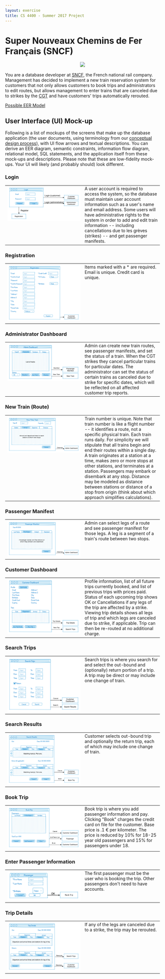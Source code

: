 ```yaml
---
layout: exercise
title: CS 4400 - Summer 2017 Project
---
```


# Super Nouveaux Chemins de Fer Français (SNCF)

<center>
<img src="https://upload.wikimedia.org/wikipedia/commons/5/57/Carte_TGV.svg" height="400px" />
</center>

You are a database developer at [SNCF](http://www.sncf.com/), the French national rail company. Management has decided to implement a new train reservation system for customers that not only allows customers to book trips and administrators to edit routes, but allows management to enter trains that are canceled due to strikes by the [CGT](http://www.cgt.fr/) and have customers' trips automatically rerouted.

[Possible EER Model](sncf-eer.png)

## User Interface (UI) Mock-up

Following is a list of mockups of the screens that make up the database application (the user documents, using terminology from our [conceptual design process](../slides/conceptual-design-process.pdf)), with UI flow arrows and textual descriptions. You can derive an EER diagram, semantic constraints, information flow diagram, relational model, SQL statements, and the application itself from these mock-ups and descriptions. Please note that these are low-fidelity mock-ups. Your UI will likely (and probably should) look different.

### Login

<table>
<tr>
<td width="50%" valign="top">
<img src="login.png" alt="Login Screen" width="100%" />
</td>
<td width="50%" valign="top">
A user account is required to access the system, so the database must maintain user account information such as a user's name and email address. Some users will have administrative rights to the system in order to add and edit train information -- including cancellations due to les grèves (strikes) -- and get passenger manifests.
</td>
</tr>
</table>

### Registration

<table>
<tr>
<td width="50%" valign="top">
<img src="registration.png" alt="" width="100%" />
</td>
<td width="50%" valign="top">
Items marked with a * are required.
Email is unique. Credit card is unique.
</td>
</tr>
</table>

### Administrator Dashboard

<table>
<tr>
<td width="50%" valign="top">
<img src="admin-dashboard.png" alt="" width="100%" />
</td>
<td width="50%" valign="top">
Admin can create new train routes, see passenger manifests, and set the status of a train. When the CGT strikes they cancel particular trains for particular dates. The administrator can set the status of certain trains as canceled due to strike for specific dates, which will be reflected on all affected customer trip reports.
</td>
</tr>
</table>

### New Train (Route)

<table>
<tr>
<td width="50%" valign="top">
<img src="new-train.png" alt="" width="100%" />
</td>
<td width="50%" valign="top">
Train number is unique. Note that train number is like a flight number -- it identifies a route, not a specific physical train. Each train runs daily. For simplicity we will stipulate that all trains begin and end their routes within a single day. A train originates at a station at a time, makes zero or more stops at other stations, and terminates at a station. Passengers may embark or disembark at any stop. Distance may be modeled as distance between stations or distance of a stop from origin (think about which approach simplifies calculations).
</td>
</tr>
</table>

### Passenger Manifest

<table>
<tr>
<td width="50%" valign="top">
<img src="passenger-manifest.png" alt="" width="100%" />
</td>
<td width="50%" valign="top">
Admin can select legs of a route and see passenger manifest for those legs. A leg is a segment of a train's route between two stops.
</td>
</tr>
</table>

### Customer Dashboard

<table>
<tr>
<td width="50%" valign="top">
<img src="customer-dashboard.png" alt="" width="100%" />
</td>
<td width="50%" valign="top">
Profile information, list of all future trips currently booked, and list of previous trips with prices paid. Status of each upcoming trip shows OK or Cancellations if any legs of the trip are affected by a strike. Viewing trip details shows all legs of trip and which legs are canceled due to strike, if applicable. Trip can then be re-routed at no additional charge.
</td>
</tr>
</table>

### Search Trips

<table>
<tr>
<td width="50%" valign="top">
<img src="search-trips.png" alt="" width="100%" />
</td>
<td width="50%" valign="top">
Search trips is where you search for and select the out-bound and (optionally) return portion of a trip. A trip may be direct or may include one change of train.
</td>
</tr>
</table>

### Search Results

<table>
<tr>
<td width="50%" valign="top">
<img src="search-results.png" alt="" width="100%" />
</td>
<td width="50%" valign="top">
Customer selects out-bound trip and optionally the return trip, each of which may include one change of train.
</td>
</tr>
</table>


### Book Trip

<table>
<tr>
<td width="50%" valign="top">
<img src="book-trip.png" alt="" width="100%" />
</td>
<td width="50%" valign="top">
Book trip is where you add passenger information and pay. Clicking "Book" charges the credit card on file for the customer. Base price is .1 € per kilometer. The price is reduced by 10% for 18-25 year old passengers and 15% for passengers under 18.
</td>
</tr>
</table>

### Enter Passenger Information

<table>
<tr>
<td width="50%" valign="top">
<img src="passenger.png" alt="" width="100%" />
</td>
<td width="50%" valign="top">
The first passenger must be the user who is booking the trip. Other passengers don't need to have accounts.
</td>
</tr>
</table>

### Trip Details

<table>
<tr>
<td width="50%" valign="top">
<img src="trip-details.png" alt="" width="100%" />
</td>
<td width="50%" valign="top">
If any of the legs are canceled due to a strike, the trip may be rerouted.
</td>
</tr>
</table>
